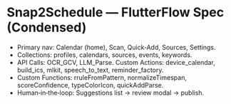 # Snap2Schedule — FlutterFlow Spec (Condensed)
- Primary nav: Calendar (home), Scan, Quick‑Add, Sources, Settings.
- Collections: profiles, calendars, sources, events, keywords.
- API Calls: OCR_GCV, LLM_Parse. Custom Actions: device_calendar, build_ics, mlkit, speech_to_text, reminder_factory.
- Custom Functions: rruleFromPattern, normalizeTimespan, scoreConfidence, typeColorIcon, quickAddParse.
- Human‑in‑the‑loop: Suggestions list → review modal → publish.
